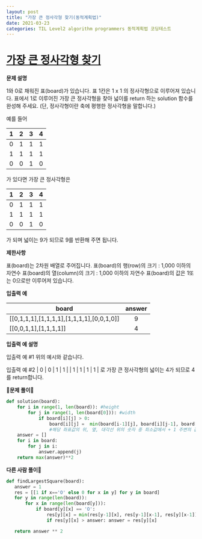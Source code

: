 ```yaml
---
layout: post
title: "가장 큰 정사각형 찾기(동적계획법)"
date: 2021-03-23
categories: TIL Level2 algorithm programmers 동적계획법 코딩테스트
---
```


# [가장 큰 정사각형 찾기](https://programmers.co.kr/learn/courses/30/lessons/12905)

**문제 설명**

1와 0로 채워진 표(board)가 있습니다. 표 1칸은 1 x 1 의 정사각형으로 이루어져 있습니다. 표에서 1로 이루어진 가장 큰 정사각형을 찾아 넓이를 return 하는 solution 함수를 완성해 주세요. (단, 정사각형이란 축에 평행한 정사각형을 말합니다.)

예를 들어

|  1  |  2  |  3  |  4  |
| :-: | :-: | :-: | :-: |
|  0  |  1  |  1  |  1  |
|  1  |  1  |  1  |  1  |
|  0  |  0  |  1  |  0  |

가 있다면 가장 큰 정사각형은

|  1  |  2  |  3  |  4  |
| :-: | :-: | :-: | :-: |
|  0  |  1  |  1  |  1  |
|  1  |  1  |  1  |  1  |
|  0  |  0  |  1  |  0  |

가 되며 넓이는 9가 되므로 9를 반환해 주면 됩니다.

**제한사항**

표(board)는 2차원 배열로 주어집니다.
표(board)의 행(row)의 크기 : 1,000 이하의 자연수
표(board)의 열(column)의 크기 : 1,000 이하의 자연수
표(board)의 값은 1또는 0으로만 이루어져 있습니다.

**입출력 예**

| board                                     | answer |
| ----------------------------------------- | :----: |
| [[0,1,1,1],[1,1,1,1],[1,1,1,1],[0,0,1,0]] |   9    |
| [[0,0,1,1],[1,1,1,1]]                     |   4    |

**입출력 예 설명**

입출력 예 #1
위의 예시와 같습니다.

입출력 예 #2
| 0 | 0 | 1 | 1 |
| 1 | 1 | 1 | 1 |
로 가장 큰 정사각형의 넓이는 4가 되므로 4를 return합니다.

**🙈문제 풀이🙉**

```python
def solution(board):
    for i in range(1, len(board)): #height
        for j in range(1, len(board[0])): #width
            if board[i][j] > 0:
                board[i][j] =  min(board[i-1][j], board[i][j-1], board[i-1][j-1]) + 1 #최소값 + 1
                #해당 좌표값의 위, 옆, 대각선 위의 숫자 중 최소값에서 + 1 주변의 값에 의해 정사각형을 확인
    answer = []
    for i in board:
        for j in i:
            answer.append(j)
    return max(answer)**2
```

**다른 사람 풀이👀**

```python
def findLargestSquare(board):
   answer = 1
   res = [[1 if x=='O' else 0 for x in y] for y in board]
   for y in range(len(board)):
       for x in range(len(board[y])):
           if board[y][x] == 'O':
               res[y][x] = min(res[y-1][x], res[y-1][x-1], res[y][x-1]) + 1
               if res[y][x] > answer: answer = res[y][x]

   return answer ** 2
```
